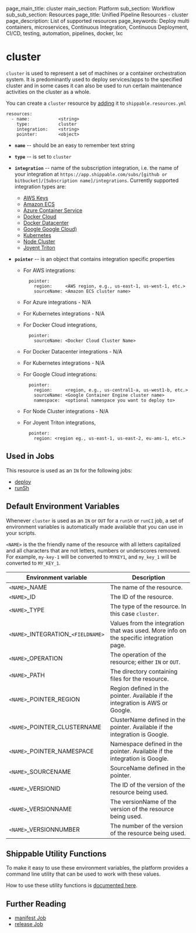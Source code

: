 page_main_title: cluster
main_section: Platform
sub_section: Workflow
sub_sub_section: Resources
page_title: Unified Pipeline Resources - cluster
page_description: List of supported resources
page_keywords: Deploy multi containers, microservices, Continuous Integration, Continuous Deployment, CI/CD, testing, automation, pipelines, docker, lxc

# cluster
`cluster` is used to represent a set of machines or a container orchestration system. It is predominantly used to deploy services/apps to the specified cluster and in some cases it can also be used to run certain maintenance activities on the cluster as a whole.

You can create a `cluster` resource by [adding](/platform/tutorial/workflow/crud-resource#adding) it to `shippable.resources.yml`

```
resources:
  - name:           <string>
    type:           cluster
    integration:    <string>
    pointer:        <object>
```

* **`name`** -- should be an easy to remember text string

* **`type`** -- is set to `cluster`

* **`integration`** -- name of the subscription integration, i.e. the name of your integration at `https://app.shippable.com/subs/[github or bitbucket]/[Subscription name]/integrations`. Currently supported integration types are:
	* [AWS Keys](/platform/integration/aws-keys)
	* [Amazon ECS](/platform/integration/aws-iam)
	* [Azure Container Service](/platform/integration/azure-dcos)
	* [Docker Cloud](/platform/integration/docker-cloud)
	* [Docker Datacenter](/platform/integration/docker-datacenter)
	* [Google Google Cloud)](/platform/integration/gcloudKey)
	* [Kubernetes](/platform/integration/kubernetes)
	* [Node Cluster](/platform/integration/nodeCluster)
	* [Joyent Triton](/platform/integration/tripub)

* **`pointer`** -- is an object that contains integration specific properties
	* For AWS integrations:

	        pointer:
	          region:     <AWS region, e.g., us-east-1, us-west-1, etc.>
	          sourceName: <Amazon ECS cluster name>

	* For Azure integrations - N/A
	* For Kubernetes integrations - N/A
	* For Docker Cloud integrations,

	        pointer:
	          sourceName: <Docker Cloud Cluster Name>

	* For Docker Datacenter integrations - N/A
	* For Kubernetes integrations - N/A
	* For Google Cloud integrations:

	        pointer:
	          region:     <region, e.g., us-central1-a, us-west1-b, etc.>
	          sourceName: <Google Container Engine cluster name>
	          namespace:  <optional namespace you want to deploy to>

	* For Node Cluster integrations - N/A
	* For Joyent Triton integrations,

	        pointer:
	          region: <region eg., us-east-1, us-east-2, eu-ams-1, etc.>

## Used in Jobs
This resource is used as an `IN` for the following jobs:

* [deploy](/platform/workflow/job/deploy)
* [runSh](/platform/workflow/job/runSh)

## Default Environment Variables
Whenever `cluster` is used as an `IN` or `OUT` for a `runSh` or `runCI` job, a set of environment variables is automatically made available that you can use in your scripts.

`<NAME>` is the the friendly name of the resource with all letters capitalized and all characters that are not letters, numbers or underscores removed. For example, `my-key-1` will be converted to `MYKEY1`, and `my_key_1` will be converted to `MY_KEY_1`.

| Environment variable						| Description                         |
| ------------- 								|------------------------------------ |
| `<NAME>`\_NAME 							| The name of the resource. |
| `<NAME>`\_ID 								| The ID of the resource. |
| `<NAME>`\_TYPE 							| The type of the resource. In this case `cluster`. |
| `<NAME>`\_INTEGRATION\_`<FIELDNAME>`	| Values from the integration that was used. More info on the specific integration page. |
| `<NAME>`\_OPERATION 						| The operation of the resource; either `IN` or `OUT`. |
| `<NAME>`\_PATH 							| The directory containing files for the resource. |
| `<NAME>`\_POINTER\_REGION 				| Region defined in the pointer. Available if the integration is AWS or Google. |
| `<NAME>`\_POINTER\_CLUSTERNAME 			| ClusterName defined in the pointer. Available if the integration is Google. |
| `<NAME>`\_POINTER\_NAMESPACE 			| Namespace defined in the pointer. Available if the integration is Google. |
| `<NAME>`\_SOURCENAME    					| SourceName defined in the pointer. |
| `<NAME>`\_VERSIONID    					| The ID of the version of the resource being used. |
| `<NAME>`\_VERSIONNAME						| The versionName of the version of the resource being used. |
| `<NAME>`\_VERSIONNUMBER 					| The number of the version of the resource being used. |

## Shippable Utility Functions
To make it easy to use these environment variables, the platform provides a command line utility that can be used to work with these values.

How to use these utility functions is [documented here](/platform/tutorial/workflow/using-shipctl).

## Further Reading
* [manifest Job](/platform/workflow/job/manifest)
* [release Job](/platform/workflow/job/release)
